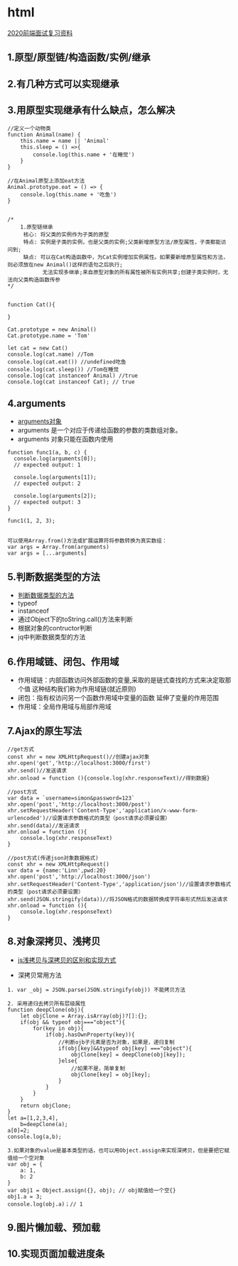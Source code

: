 # html

[2020前端面试复习资料](https://www.jianshu.com/p/137b525e09ff)

## 1.原型/原型链/构造函数/实例/继承

## 2.有几种方式可以实现继承

## 3.用原型实现继承有什么缺点，怎么解决
```
//定义一个动物类
function Animal(name) {
    this.name = name || 'Animal'
    this.sleep = () =>{
        console.log(this.name + '在睡觉')
    }
}

//在Animal原型上添加eat方法
Animal.prototype.eat = () => {
    console.log(this.name + '吃鱼')
}


/*  
    1.原型链继承
     核心: 将父类的实例作为子类的原型
     特点: 实例是子类的实例，也是父类的实例;父类新增原型方法/原型属性，子类都能访问到;
     缺点: 可以在Cat构造函数中，为Cat实例增加实例属性。如果要新增原型属性和方法，则必须放在new Animal()这样的语句之后执行;
           无法实现多继承;来自原型对象的所有属性被所有实例共享;创建子类实例时，无法向父类构造函数传参
*/


function Cat(){

}

Cat.prototype = new Animal()
Cat.prototype.name = 'Tom'

let cat = new Cat()
console.log(cat.name) //Tom
console.log(cat.eat()) //undefined吃鱼
console.log(cat.sleep()) //Tom在睡觉
console.log(cat instanceof Animal) //true
console.log(cat instanceof Cat); // true
```

## 4.arguments
* [arguments对象](https://developer.mozilla.org/zh-CN/docs/Web/JavaScript/Reference/Functions/arguments)
* arguments 是一个对应于传递给函数的参数的类数组对象。
* arguments 对象只能在函数内使用
```
function func1(a, b, c) {
  console.log(arguments[0]);
  // expected output: 1

  console.log(arguments[1]);
  // expected output: 2

  console.log(arguments[2]);
  // expected output: 3
}

func1(1, 2, 3);


可以使用Array.from()方法或扩展运算符将参数转换为真实数组：
var args = Array.from(arguments)
var args = [...arguments]
```

## 5.判断数据类型的方法
* [判断数据类型的方法](https://www.jianshu.com/p/967d6db70437)
* typeof
* instanceof
* 通过Object下的toString.call()方法来判断
* 根据对象的contructor判断
* jq中判断数据类型的方法

## 6.作用域链、闭包、作用域
* 作用域链：内部函数访问外部函数的变量,采取的是链式查找的方式来决定取那个值 这种结构我们称为作用域链(就近原则)
* 闭包：指有权访问另一个函数作用域中变量的函数 延伸了变量的作用范围
* 作用域：全局作用域与局部作用域 

## 7.Ajax的原生写法
```
//get方式
const xhr = new XMLHttpRequest()//创建ajax对象
xhr.open('get','http://localhost:3000/first')
xhr.send()//发送请求
xhr.onload = function (){console.log(xhr.responseText)//得到数据}

//post方式
var data = `username=simon&password=123`
xhr.open('post','http://localhost:3000/post')
xhr.setRequestHeader('Content-Type','application/x-www-form-urlencoded')//设置请求参数格式的类型（post请求必须要设置）
xhr.send(data)//发送请求
xhr.onload = function (){
    console.log(xhr.responseText)
}

//post方式(传递json对象数据格式)
const xhr = new XMLHttpRequest()
var data = {name:'Linn',pwd:20}
xhr.open('post','http://localhost:3000/json')
xhr.setRequestHeader('Content-Type','application/json')//设置请求参数格式的类型（post请求必须要设置）
xhr.send(JSON.stringify(data))//将JSON格式的数据转换成字符串形式然后发送请求
xhr.onload = function (){
    console.log(xhr.responseText)
}
```

## 8.对象深拷贝、浅拷贝
* [js浅拷贝与深拷贝的区别和实现方式](https://www.jianshu.com/p/1c142ec2ca45)

* 深拷贝常用方法 
```
1. var _obj = JSON.parse(JSON.stringify(obj)) 不能拷贝方法

2. 采用递归去拷贝所有层级属性
function deepClone(obj){
    let objClone = Array.isArray(obj)?[]:{};
    if(obj && typeof obj==="object"){
        for(key in obj){
            if(obj.hasOwnProperty(key)){
                //判断ojb子元素是否为对象，如果是，递归复制
                if(obj[key]&&typeof obj[key] ==="object"){
                    objClone[key] = deepClone(obj[key]);
                }else{
                    //如果不是，简单复制
                    objClone[key] = obj[key];
                }
            }
        }
    }
    return objClone;
}    
let a=[1,2,3,4],
    b=deepClone(a);
a[0]=2;
console.log(a,b);

3.如果对象的value是基本类型的话，也可以用Object.assign来实现深拷贝，但是要把它赋值给一个空对象
var obj = {
    a: 1,
    b: 2
}
var obj1 = Object.assign({}, obj); // obj赋值给一个空{}
obj1.a = 3;
console.log(obj.a)；// 1
```

## 9.图片懒加载、预加载

## 10.实现页面加载进度条
